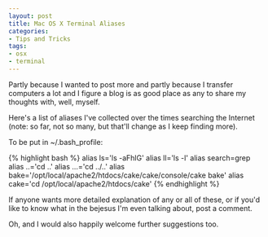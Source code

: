 ```yaml
---
layout: post
title: Mac OS X Terminal Aliases
categories:
- Tips and Tricks
tags:
- osx
- terminal
---
```

Partly because I wanted to post more and partly because I transfer computers a lot and I figure a blog is as good place as any to share my thoughts with, well, myself.


Here's a list of aliases I've collected over the times searching the Internet (note: so far, not so many, but that'll change as I keep finding more).


To be put in ~/.bash_profile:


{% highlight bash %}
alias ls='ls -aFhlG'
alias ll='ls -l'
alias search=grep
alias ..='cd ..'
alias ...='cd ../..'
alias bake='/opt/local/apache2/htdocs/cake/cake/console/cake bake'
alias cake='cd /opt/local/apache2/htdocs/cake'
{% endhighlight %}


If anyone wants more detailed explanation of any or all of these, or if you'd like to know what in the bejesus I'm even talking about, post a comment.


Oh, and I would also happily welcome further suggestions too.

